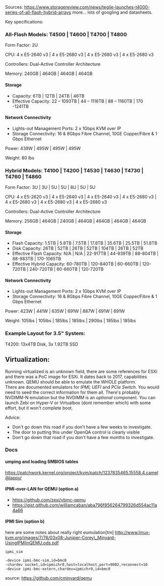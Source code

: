 Sources:
https://www.storagereview.com/news/tegile-launches-t4000-series-of-all-flash-hybrid-arrays
more... lots of googling and datasheets.


Key specifications:

 ### All-Flash Models: T4500 | T4600 | T4700 | T4800

Form Factor: 2U

CPU: 4 x E5-2640 v3 | 4 x E5-2680 v3 | 4 x E5-2680 v3 | 4 x E5-2680 v3

Controllers: Dual-Active Controller Architecture

Memory: 240GB | 464GB | 464GB | 464GB

 #### Storage

- Capacity: 6TB | 12TB | 24TB | 46TB
- Effective Capacity: 22 – 1093TB | 44 – 1116TB | 88 – 1160TB | 170 -1241TB

 #### Network Connectivity

- Lights-out Management Ports: 2 x 1Gbps KVM over IP
- Storage Connectivity: 16 & 8Gbps Fibre Channel, 10GE Copper/Fibre & 1 Gbps Ethernet


Power: 439W | 495W | 495W | 495W

Weight: 80 lbs

 ### Hybrid Models: T4100 | T4200 | T4530 | T4630 | T4730 | T4760 | T4860

Form Factor: 3U | 3U | 5U | 5U | 8U | 5U | 5U

CPU: 4 x E5-2620 v3 | 4 x E5-2640 v3 | 4 x E5-2640 v3 | 4 x E5-2680 v3 | 4 x E5-2680 v3 | 4 x E5-2680 v3 | 4 x E5-2680 v3

Controllers: Dual-Active Controller Architecture

Memory: 256GB | 464GB | 240GB | 464GB | 464GB | 464GB | 464GB

 #### Storage

- Flash Capacity: 1.5TB | 5.8TB | 7.5TB | 17.8TB | 35.6TB | 25.5TB | 51.8TB
- Disk Capacity:  26TB | 52TB | 26TB | 52TB | 104TB | 26TB | 52TB
- Effective Flash Capacity: N/A | N/A | 22-917TB | 44-939TB | 88-804TB | 88-983TB | 170-1065TB
- Effective Hybrid Capacity: 60-780TB | 120-840TB | 60-660TB | 120-720TB | 240-720TB | 60-660TB | 120-720TB


 #### Network Connectivity
- Lights-out Management Ports: 2 x 1Gbps KVM over IP
- Storage Connectivity: 16 & 8Gbps Fibre Channel, 10GE Copper/Fibre & 1 Gbps Ethernet


Power: 423W | 441W | 635W | 691W | 887W | 691W | 691W

Weight: 105lbs | 105lbs | 185lbs | 185lbs | 290lbs | 185lbs | 185lbs



### Example Layout for 3.5" System:

T4200: 13x4TB Disk, 3x 1.92TB SSD




## Virtualization:

Running virtualized is an unknown field, there are some references for ESXi and there was a PoC image for ESXi.
It dates back to 2017, capabilities unknown. 
QEMU should be able to emulate the WHOLE platform.  
There are documented emulators for *IPMI, UEFI* and *PCIe Switch*.
You would need to seed the correct information for them all.
There's probably NVDIMM-N emulation but the NVDIMM is an *optional* component.
You can launch Zebi on Hyper-V or Virtualbox (dont remember which) with some effort, but it won't complete boot.

Advice:
- Don't go down this road if you don't have a few weeks to investigate.
- The door to putting this under OpenQA control is clearly visible
- Don't go down that road if you don't have a few months to investigate.


### Docs

#### umping and loading SMBIOS tables

https://patchwork.kernel.org/project/kvm/patch/1237835465.15558.4.camel@lappy/

#### IPMI-over-LAN for QEMU (option a)

- https://github.com/zexi/vbmc-qemu
- https://gist.github.com/williamcaban/aba796f856264799326d554ac11a4a66

#### IPMI Sim (option b)

here are some notes about really right eumulation[tm]  http://www.linux-kvm.org/images/7/76/03x08-Juniper-Corey\_Minyard-UsingIPMIinQEMU.ods.pdf

```
ipmi_sim

-device ipmi-bmc-sim,id=bmc0
-chardev socket,id=ipmichr0,host=localhost,port=9002,reconnect=10
-device ipmi-bmc-extern,chardev=ipmichr0,id=bmc0
```

source: https://github.com/cminyard/qemu

